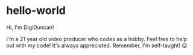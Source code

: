 # hello-world
Hi, I'm DigiDuncan!

I'm a 21 year old video producer who codes as a hobby. Feel free to help out with my code! It's always appreciated. Remember, I'm self-taught! 😛

